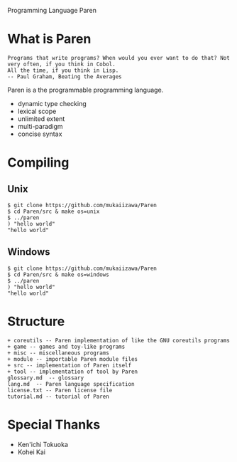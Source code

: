 Programming Language Paren

# What is Paren

    Programs that write programs? When would you ever want to do that? Not very often, if you think in Cobol.
    All the time, if you think in Lisp.
    -- Paul Graham, Beating the Averages

Paren is a the programmable programming language.

- dynamic type checking
- lexical scope
- unlimited extent
- multi-paradigm
- concise syntax

# Compiling
## Unix

    $ git clone https://github.com/mukaiizawa/Paren
    $ cd Paren/src & make os=unix
    $ ../paren
    ) "hello world"
    "hello world"

## Windows

    $ git clone https://github.com/mukaiizawa/Paren
    $ cd Paren/src & make os=windows
    $ ../paren
    ) "hello world"
    "hello world"

# Structure

    + coreutils -- Paren implementation of like the GNU coreutils programs
    + game -- games and toy-like programs
    + misc -- miscellaneous programs
    + module -- importable Paren module files
    + src -- implementation of Paren itself
    + tool -- implementation of tool by Paren
    glossary.md  -- glossary
    lang.md  -- Paren language specification
    license.txt -- Paren license file
    tutorial.md -- tutorial of Paren

# Special Thanks

- Ken'ichi Tokuoka
- Kohei Kai
